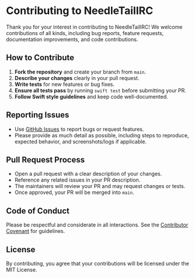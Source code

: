 # Contributing to NeedleTailIRC

Thank you for your interest in contributing to NeedleTailIRC! We welcome contributions of all kinds, including bug reports, feature requests, documentation improvements, and code contributions.

## How to Contribute

1. **Fork the repository** and create your branch from `main`.
2. **Describe your changes** clearly in your pull request.
3. **Write tests** for new features or bug fixes.
4. **Ensure all tests pass** by running `swift test` before submitting your PR.
5. **Follow Swift style guidelines** and keep code well-documented.

## Reporting Issues

- Use [GitHub Issues](../../issues) to report bugs or request features.
- Please provide as much detail as possible, including steps to reproduce, expected behavior, and screenshots/logs if applicable.

## Pull Request Process

- Open a pull request with a clear description of your changes.
- Reference any related issues in your PR description.
- The maintainers will review your PR and may request changes or tests.
- Once approved, your PR will be merged into `main`.

## Code of Conduct

Please be respectful and considerate in all interactions. See the [Contributor Covenant](https://www.contributor-covenant.org/) for guidelines.

## License

By contributing, you agree that your contributions will be licensed under the MIT License. 